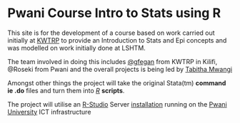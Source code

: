 Pwani Course Intro to Stats using R
===============

This site is for the development of a course based on work carried out initially at [KWTRP](http://www.kemri-wellcome.org) to provide an Introduction to Stats and Epi concepts and was modelled on work initially done at LSHTM.

The team involved in doing this includes [@gfegan](mailto:gfegan@kemri-wellcome.or) from KWTRP in Kilifi, @Roseki from Pwani and the overall projects is being led by [Tabitha Mwangi](mailto:t.mwangi@pu.ke.ac) 

Amongst other things the project will take the original Stata(tm) **command  ie .do** files and turn them into [*R*](http://cran.r-project.org) **scripts**.

The project will utilise an [R-Studio](http:/www.rstudio.com) Server [installation](http://www.rstudio.com/ide/download/server) running on the [Pwani University](http://www.pu.ac.ke) ICT infrastructure

